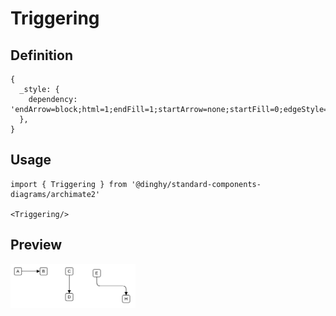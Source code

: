 # Triggering

## Definition

```
{
  _style: { 
    dependency: 'endArrow=block;html=1;endFill=1;startArrow=none;startFill=0;edgeStyle=elbowEdgeStyle;elbow=vertical;dashed=0',
  },
}
```

## Usage

```
import { Triggering } from '@dinghy/standard-components-diagrams/archimate2'

<Triggering/>
```

## Preview

<img src="./triggering.png" width="200"/>
